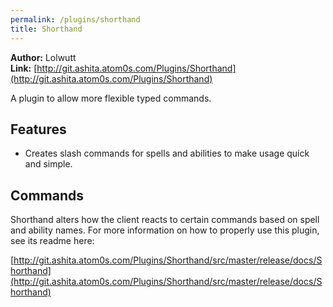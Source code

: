 ```yaml
---
permalink: /plugins/shorthand
title: Shorthand
---
```


**Author:** Lolwutt<br/>
**Link:** [http://git.ashita.atom0s.com/Plugins/Shorthand](http://git.ashita.atom0s.com/Plugins/Shorthand)

A plugin to allow more flexible typed commands.

## Features

  * Creates slash commands for spells and abilities to make usage quick and simple.

## Commands

Shorthand alters how the client reacts to certain commands based on spell and ability names. For more information on how to properly use this plugin, see its readme here:

[http://git.ashita.atom0s.com/Plugins/Shorthand/src/master/release/docs/Shorthand](http://git.ashita.atom0s.com/Plugins/Shorthand/src/master/release/docs/Shorthand)